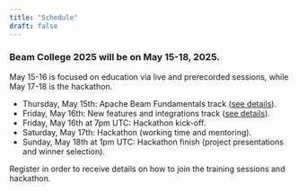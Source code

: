 ```yaml
---
title: "Schedule"
draft: false
---
```


### Beam College 2025 will be on May 15-18, 2025.

May 15-16 is focused on education via live and prerecorded sessions, while May 17-18 is the hackathon.

 * Thursday, May 15th: Apache Beam Fundamentals track ([see details](/sessions/2025)).
 * Friday, May 16th: New features and integrations track ([see details](/sessions/2025)).
 * Friday, May 16th at 7pm UTC: Hackathon kick-off.
 * Saturday, May 17th:  Hackathon (working time and mentoring).
 * Sunday, May 18th at 1pm UTC: Hackathon finish (project presentations and winner selection). 

Register in order to receive details on how to join the training sessions and hackathon.